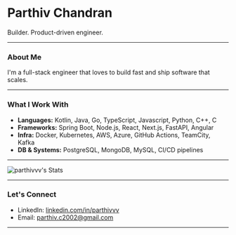 # Parthiv Chandran

Builder. Product-driven engineer.

---

### About Me

I'm a full-stack engineer that loves to build fast and ship software that scales.

---

### What I Work With

- **Languages:** Kotlin, Java, Go, TypeScript, Javascript, Python, C++, C
- **Frameworks:** Spring Boot, Node.js, React, Next.js, FastAPI, Angular
- **Infra:** Docker, Kubernetes, AWS, Azure, GitHub Actions, TeamCity, Kafka
- **DB & Systems:** PostgreSQL, MongoDB, MySQL, CI/CD pipelines

---

![parthivvv's Stats](https://github-readme-stats.vercel.app/api?username=parthivvv&theme=dark&show_icons=true&hide_border=false&count_private=true)

---

### Let's Connect

- LinkedIn: [linkedin.com/in/parthivvv](https://linkedin.com/in/parthivvv)
- Email: parthiv.c2002@gmail.com

---
